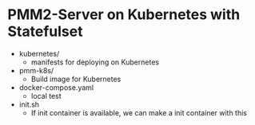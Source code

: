 # PMM2-Server on Kubernetes with Statefulset

- kubernetes/
  - manifests for deploying on Kubernetes
- pmm-k8s/
  - Build image for Kubernetes
- docker-compose.yaml
  - local test
- init.sh
  - If init container is available, we can make a init container with this